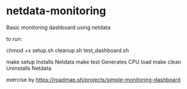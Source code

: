 # netdata-monitoring

Basic monitoring dashboard using netdata

to run:

chmod +x setup.sh cleanup.sh test_dashboard.sh

make setup Installs Netdata
make test Generates CPU load
make clean Uninstalls Netdata

exercise by https://roadmap.sh/projects/simple-monitoring-dashboard
